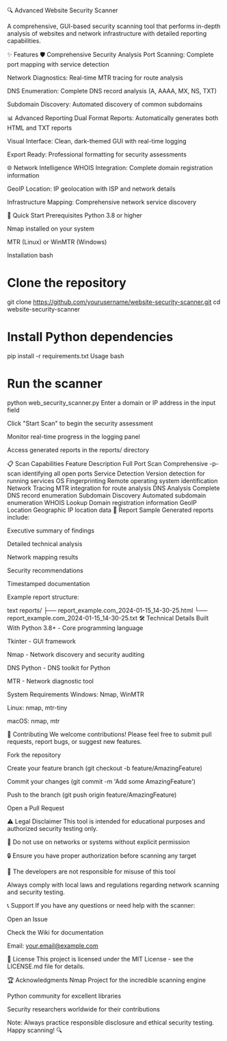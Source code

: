 🔍 Advanced Website Security Scanner



A comprehensive, GUI-based security scanning tool that performs in-depth analysis of websites and network infrastructure with detailed reporting capabilities.

✨ Features
🛡️ Comprehensive Security Analysis
Port Scanning: Complete port mapping with service detection

Network Diagnostics: Real-time MTR tracing for route analysis

DNS Enumeration: Complete DNS record analysis (A, AAAA, MX, NS, TXT)

Subdomain Discovery: Automated discovery of common subdomains

📊 Advanced Reporting
Dual Format Reports: Automatically generates both HTML and TXT reports

Visual Interface: Clean, dark-themed GUI with real-time logging

Export Ready: Professional formatting for security assessments

🌐 Network Intelligence
WHOIS Integration: Complete domain registration information

GeoIP Location: IP geolocation with ISP and network details

Infrastructure Mapping: Comprehensive network service discovery

🚀 Quick Start
Prerequisites
Python 3.8 or higher

Nmap installed on your system

MTR (Linux) or WinMTR (Windows)

Installation
bash
# Clone the repository
git clone https://github.com/yourusername/website-security-scanner.git
cd website-security-scanner

# Install Python dependencies
pip install -r requirements.txt
Usage
bash
# Run the scanner
python web_security_scanner.py
Enter a domain or IP address in the input field

Click "Start Scan" to begin the security assessment

Monitor real-time progress in the logging panel

Access generated reports in the reports/ directory

📋 Scan Capabilities
Feature	Description
Full Port Scan	Comprehensive -p- scan identifying all open ports
Service Detection	Version detection for running services
OS Fingerprinting	Remote operating system identification
Network Tracing	MTR integration for route analysis
DNS Analysis	Complete DNS record enumeration
Subdomain Discovery	Automated subdomain enumeration
WHOIS Lookup	Domain registration information
GeoIP Location	Geographic IP location data
📁 Report Sample
Generated reports include:

Executive summary of findings

Detailed technical analysis

Network mapping results

Security recommendations

Timestamped documentation

Example report structure:

text
reports/
├── report_example.com_2024-01-15_14-30-25.html
└── report_example.com_2024-01-15_14-30-25.txt
🛠️ Technical Details
Built With
Python 3.8+ - Core programming language

Tkinter - GUI framework

Nmap - Network discovery and security auditing

DNS Python - DNS toolkit for Python

MTR - Network diagnostic tool

System Requirements
Windows: Nmap, WinMTR

Linux: nmap, mtr-tiny

macOS: nmap, mtr

🤝 Contributing
We welcome contributions! Please feel free to submit pull requests, report bugs, or suggest new features.

Fork the repository

Create your feature branch (git checkout -b feature/AmazingFeature)

Commit your changes (git commit -m 'Add some AmazingFeature')

Push to the branch (git push origin feature/AmazingFeature)

Open a Pull Request

⚠️ Legal Disclaimer
This tool is intended for educational purposes and authorized security testing only.

🚫 Do not use on networks or systems without explicit permission

🔒 Ensure you have proper authorization before scanning any target

📜 The developers are not responsible for misuse of this tool

Always comply with local laws and regulations regarding network scanning and security testing.

📞 Support
If you have any questions or need help with the scanner:

Open an Issue

Check the Wiki for documentation

Email: your.email@example.com

📜 License
This project is licensed under the MIT License - see the LICENSE.md file for details.

🏆 Acknowledgments
Nmap Project for the incredible scanning engine

Python community for excellent libraries

Security researchers worldwide for their contributions

Note: Always practice responsible disclosure and ethical security testing. Happy scanning! 🔍

